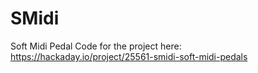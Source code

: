 # SMidi
Soft Midi Pedal
Code for the project here: https://hackaday.io/project/25561-smidi-soft-midi-pedals
